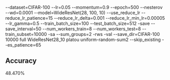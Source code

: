 --dataset=CIFAR-100 --lr=0.05 --momentum=0.9 --epoch=500 --nesterov --wd=0.0001 --model=WideResNet(28, 100, 10) --use_reduce_lr --reduce_lr_patience=15 --reduce_lr_delta=0.001 --reduce_lr_min_lr=0.00005 --lr_gamma=0.5 --train_batch_size=100 --test_batch_size=512 -save --save_interval=50 --num_workers_train=8 --num_workers_test=8 --train_subset=10000 -sa --sum_groups=2 -rws -val --save_dir=CIFAR-100 10000 full WideResNet28_10 platou uniform-random-sum2 --skip_existing --es_patience=65
## Accuracy
 48.470%